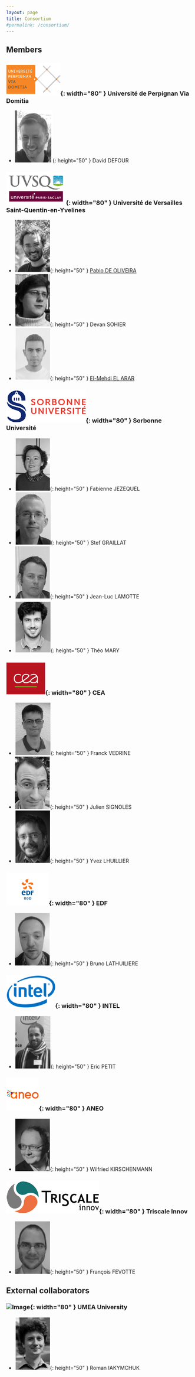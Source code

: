 ```yaml
---
layout: page
title: Consortium
#permalink: /consortium/
---
```


## Members

### ![Image](/images/upvd.png){: width="80" } Université de Perpignan Via Domitia 
- ![Image](/images/dd.png){: height="50" } David DEFOUR

### ![Image](/images/uvsq.png){: width="80" } Université de Versailles Saint-Quentin-en-Yvelines
- ![Image](/images/po.png){: height="50" } [Pablo DE OLIVEIRA](https://www.sifflez.org)
- ![Image](/images/ds.png){: height="50" } Devan SOHIER
- ![Image](/images/elea.png){: height="50" } [El-Mehdi EL ARAR](https://mehdielarar.github.io)

### ![Image](/images/su.png){: width="80" } Sorbonne Université 
- ![Image](/images/fj.png){: height="50" } Fabienne JEZEQUEL
- ![Image](/images/sg.png){: height="50" } Stef GRAILLAT
- ![Image](/images/jll.png){: height="50" } Jean-Luc LAMOTTE
- ![Image](/images/tm.png){: height="50" } Théo MARY

### ![Image](/images/cea.png){: width="80" } CEA
- ![Image](/images/fv.png){: height="50" } Franck VEDRINE
- ![Image](/images/js.png){: height="50" } Julien SIGNOLES
- ![Image](/images/yl.png){: height="50" } Yvez LHUILLIER

### ![Image](/images/edf.png){: width="80" } EDF
- ![Image](/images/bl.png){: height="50" } Bruno LATHUILIERE

### ![Image](/images/intel.png){: width="80" } INTEL
- ![Image](/images/ep.png){: height="50" } Eric PETIT

### ![Image](/images/aneo.png){: width="80" } ANEO
- ![Image](/images/wk.png){: height="50" } Wilfried KIRSCHENMANN

### ![Image](/images/triscale.png){: width="80" } Triscale Innov
- ![Image](/images/ff.png){: height="50" } François FEVOTTE

## External collaborators

### ![Image](https://upload.wikimedia.org/wikipedia/en/thumb/a/ae/Ume%C3%A5_University_Logo.svg/1200px-Ume%C3%A5_University_Logo.svg.png){: width="80" } UMEA University
- ![Image](/images/ri.png){: height="50" } Roman IAKYMCHUK

